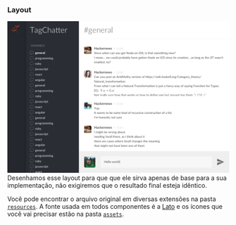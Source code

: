 ### Layout
![Preview](layout.png)
Desenhamos esse layout para que que ele sirva apenas de base para a sua implementação, não exigiremos que o resultado final esteja idêntico.

Você pode encontrar o arquivo original em diversas extensões na pasta [`resources`](resources). A fonte usada em todos componentes é a [Lato](https://fonts.google.com/specimen/Lato) e os ícones que você vai precisar estão na pasta [`assets`](assets).